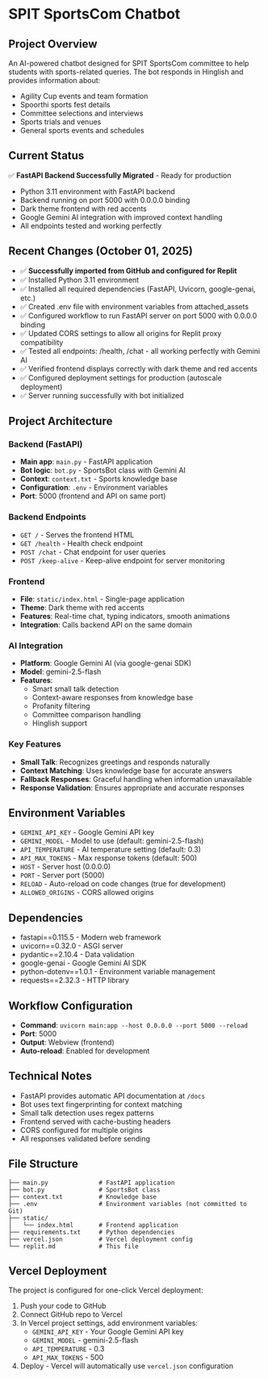 # SPIT SportsCom Chatbot

## Project Overview
An AI-powered chatbot designed for SPIT SportsCom committee to help students with sports-related queries. The bot responds in Hinglish and provides information about:
- Agility Cup events and team formation
- Spoorthi sports fest details
- Committee selections and interviews
- Sports trials and venues
- General sports events and schedules

## Current Status
✅ **FastAPI Backend Successfully Migrated** - Ready for production
- Python 3.11 environment with FastAPI backend
- Backend running on port 5000 with 0.0.0.0 binding
- Dark theme frontend with red accents
- Google Gemini AI integration with improved context handling
- All endpoints tested and working perfectly

## Recent Changes (October 01, 2025)
- ✅ **Successfully imported from GitHub and configured for Replit**
- ✅ Installed Python 3.11 environment
- ✅ Installed all required dependencies (FastAPI, Uvicorn, google-genai, etc.)
- ✅ Created .env file with environment variables from attached_assets
- ✅ Configured workflow to run FastAPI server on port 5000 with 0.0.0.0 binding
- ✅ Updated CORS settings to allow all origins for Replit proxy compatibility
- ✅ Tested all endpoints: /health, /chat - all working perfectly with Gemini AI
- ✅ Verified frontend displays correctly with dark theme and red accents
- ✅ Configured deployment settings for production (autoscale deployment)
- ✅ Server running successfully with bot initialized

## Project Architecture

### Backend (FastAPI)
- **Main app**: `main.py` - FastAPI application
- **Bot logic**: `bot.py` - SportsBot class with Gemini AI
- **Context**: `context.txt` - Sports knowledge base
- **Configuration**: `.env` - Environment variables
- **Port**: 5000 (frontend and API on same port)

### Backend Endpoints
- `GET /` - Serves the frontend HTML
- `GET /health` - Health check endpoint
- `POST /chat` - Chat endpoint for user queries
- `POST /keep-alive` - Keep-alive endpoint for server monitoring

### Frontend 
- **File**: `static/index.html` - Single-page application
- **Theme**: Dark theme with red accents
- **Features**: Real-time chat, typing indicators, smooth animations
- **Integration**: Calls backend API on the same domain

### AI Integration
- **Platform**: Google Gemini AI (via google-genai SDK)
- **Model**: gemini-2.5-flash
- **Features**: 
  - Smart small talk detection
  - Context-aware responses from knowledge base
  - Profanity filtering
  - Committee comparison handling
  - Hinglish support

### Key Features
- **Small Talk**: Recognizes greetings and responds naturally
- **Context Matching**: Uses knowledge base for accurate answers
- **Fallback Responses**: Graceful handling when information unavailable
- **Response Validation**: Ensures appropriate and accurate responses

## Environment Variables
- `GEMINI_API_KEY` - Google Gemini API key
- `GEMINI_MODEL` - Model to use (default: gemini-2.5-flash)
- `API_TEMPERATURE` - AI temperature setting (default: 0.3)
- `API_MAX_TOKENS` - Max response tokens (default: 500)
- `HOST` - Server host (0.0.0.0)
- `PORT` - Server port (5000)
- `RELOAD` - Auto-reload on code changes (true for development)
- `ALLOWED_ORIGINS` - CORS allowed origins

## Dependencies
- fastapi==0.115.5 - Modern web framework
- uvicorn==0.32.0 - ASGI server
- pydantic==2.10.4 - Data validation
- google-genai - Google Gemini AI SDK
- python-dotenv==1.0.1 - Environment variable management
- requests==2.32.3 - HTTP library

## Workflow Configuration
- **Command**: `uvicorn main:app --host 0.0.0.0 --port 5000 --reload`
- **Port**: 5000
- **Output**: Webview (frontend)
- **Auto-reload**: Enabled for development

## Technical Notes
- FastAPI provides automatic API documentation at `/docs`
- Bot uses text fingerprinting for context matching
- Small talk detection uses regex patterns
- Frontend served with cache-busting headers
- CORS configured for multiple origins
- All responses validated before sending

## File Structure
```
├── main.py              # FastAPI application
├── bot.py               # SportsBot class
├── context.txt          # Knowledge base
├── .env                 # Environment variables (not committed to Git)
├── static/
│   └── index.html       # Frontend application
├── requirements.txt     # Python dependencies
├── vercel.json          # Vercel deployment config
└── replit.md            # This file
```

## Vercel Deployment
The project is configured for one-click Vercel deployment:
1. Push your code to GitHub
2. Connect GitHub repo to Vercel
3. In Vercel project settings, add environment variables:
   - `GEMINI_API_KEY` - Your Google Gemini API key
   - `GEMINI_MODEL` - gemini-2.5-flash
   - `API_TEMPERATURE` - 0.3
   - `API_MAX_TOKENS` - 500
4. Deploy - Vercel will automatically use `vercel.json` configuration
